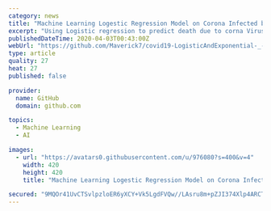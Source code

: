 ```yaml
---
category: news
title: "Machine Learning Logestic Regression Model on Corona Infected by time data to predict the trend"
excerpt: "Using Logistic regression to predict death due to corna Virus. We will compare it with Exponential case . Note: Exponential Case is the Extreme Case where all of the population gets infected in next 2 weeks time. Logistic Regression is the ideal case we need it to end, with the current trend shown. But the reality will be in between these 2 ..."
publishedDateTime: 2020-04-03T00:43:00Z
webUrl: "https://github.com/Maverick7/covid19-LogisticAndExponential-_-India-Predict-Trend"
type: article
quality: 27
heat: 27
published: false

provider:
  name: GitHub
  domain: github.com

topics:
  - Machine Learning
  - AI

images:
  - url: "https://avatars0.githubusercontent.com/u/976080?s=400&v=4"
    width: 420
    height: 420
    title: "Machine Learning Logestic Regression Model on Corona Infected by time data to predict the trend"

secured: "9MQOr41UvCTSvlpzloER6yXCY+Vk5LgdFVQw//LAsru8m+pZJI374Xlp4ARCTgMSJkCr3bJ0Eo6BIK4ZFpuSZdlVBNnvE/vMNeFwRjpMO9Mwnjh8Uc9f8o/o2fdBB6CmLliZPkUgd8sPEu3ZpvqVbrYlZVGSweXOpaJQjcnCcViE68LfLDdaA2TD6tupqwp4hx5WNbMI9z03sBIuryvLhUtkIM8GPc+3qSd2usgeYO5mwZdtsXuj5vQTnEC6LTATzZE6GXk3ufpZU56Gu0i5n7kEHTvmorbM1ZEojTuv13TB7IwPKMmA3HfC7Rv0RyzQtFsZEt9dZyNThZSm8hezPtsIOgYc3/rjFjNeJ6S86sN8bY5K//Ln6DyCfSJwiWZutzOeRzwvhm4MesLAzSAASlQXT0lpOnPsOUfCo4YxTNJEeFqYcnuHOkZVrR80CC1vkfo7p4qB0ywfJyMFpnbqJGxTfyY+KhLNcnas3xjsyIY=;Ql/MjgG/H67ftKvl15HDUQ=="
---
```


